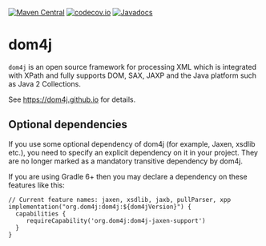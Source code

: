 [![Maven Central](https://maven-badges.herokuapp.com/maven-central/org.dom4j/dom4j/badge.svg)](https://maven-badges.herokuapp.com/maven-central/org.dom4j/dom4j)
[![codecov.io](https://codecov.io/github/dom4j/dom4j/coverage.svg?branch=master)](https://codecov.io/github/dom4j/dom4j?branch=master)
[![Javadocs](https://javadoc.io/badge/org.dom4j/dom4j.svg)](https://javadoc.io/doc/org.dom4j/dom4j)

# dom4j

`dom4j` is an open source framework for processing XML which is integrated with XPath and fully supports DOM, SAX, JAXP and the Java platform such as Java 2 Collections.

See https://dom4j.github.io for details.

## Optional dependencies
If you use some optional dependency of dom4j (for example, Jaxen, xsdlib etc.), you need to specify an explicit dependency on it in your project. They are no longer marked as a mandatory transitive dependency by dom4j.

If you are using Gradle 6+ then you may declare a dependency on these features like this:

```
// Current feature names: jaxen, xsdlib, jaxb, pullParser, xpp
implementation("org.dom4j:dom4j:${dom4jVersion}") {
  capabilities {
     requireCapability('org.dom4j:dom4j-jaxen-support')
  }
}
```
